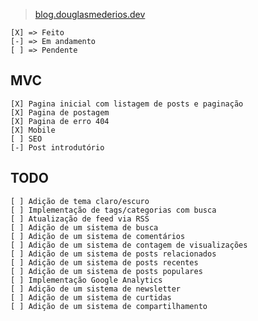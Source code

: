 > [blog.douglasmederios.dev](blog.douglasmederios.dev)

```
[X] => Feito
[-] => Em andamento
[ ] => Pendente
```

## MVC

    [X] Pagina inicial com listagem de posts e paginação
    [X] Pagina de postagem
    [X] Pagina de erro 404
    [X] Mobile 
    [ ] SEO
    [-] Post introdutório

## TODO

    [ ] Adição de tema claro/escuro
    [ ] Implementação de tags/categorias com busca
    [ ] Atualização de feed via RSS
    [ ] Adição de um sistema de busca    
    [ ] Adição de um sistema de comentários    
    [ ] Adição de um sistema de contagem de visualizações    
    [ ] Adição de um sistema de posts relacionados    
    [ ] Adição de um sistema de posts recentes
    [ ] Adição de um sistema de posts populares
    [ ] Implementação Google Analytics
    [ ] Adição de um sistema de newsletter
    [ ] Adição de um sistema de curtidas
    [ ] Adição de um sistema de compartilhamento

